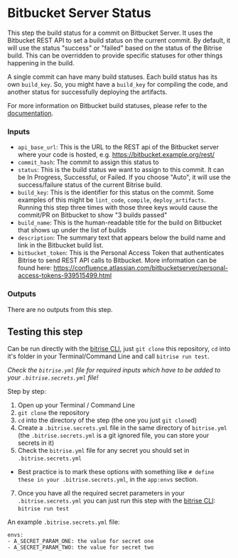 # Bitbucket Server Status

This step the build status for a commit on Bitbucket Server. It uses the Bitbucket REST API to set a build status on the current commit. By default, it will use the status "success" or "failed" based on the status of the Bitrise build. This can be overridden to provide specific statuses for other things happening in the build.

A single commit can have many build statuses. Each build status has its own `build_key`. So, you might have a `build_key` for compiling the code, and another status for successfully deploying the artifacts. 

For more information on Bitbucket build statuses, please refer to the [documentation](https://developer.atlassian.com/server/bitbucket/how-tos/updating-build-status-for-commits/).

### Inputs
* `api_base_url`: This is the URL to the REST api of the Bitbucket server where your code is hosted, e.g. https://bitbucket.example.org/rest/
* `commit_hash`: The commit to assign this status to
* `status`: This is the build status we want to assign to this commit. It can be In Progress, Successful, or Failed. If you choose "Auto", it will use the success/failure status of the current Bitrise build.
* `build_key`: This is the identifier for this status on the commit. Some examples of this might be `lint_code`, `compile`, `deploy_artifacts`. Running this step three times with those three keys would cause the commit/PR on Bitbucket to show "3 builds passed"
* `build_name`: This is the human-readable title for the build on Bitbucket that shows up under the list of builds
* `description`: The summary text that appears below the build name and link in the Bitbucket build list. 
* `bitbucket_token`: This is the Personal Access Token that authenticates Bitrise to send REST API calls to Bitbucket. More information can be found here: https://confluence.atlassian.com/bitbucketserver/personal-access-tokens-939515499.html

### Outputs
There are no outputs from this step.

## Testing this step

Can be run directly with the [bitrise CLI](https://github.com/bitrise-io/bitrise),
just `git clone` this repository, `cd` into it's folder in your Terminal/Command Line
and call `bitrise run test`.

*Check the `bitrise.yml` file for required inputs which have to be
added to your `.bitrise.secrets.yml` file!*

Step by step:

1. Open up your Terminal / Command Line
2. `git clone` the repository
3. `cd` into the directory of the step (the one you just `git clone`d)
4. Create a `.bitrise.secrets.yml` file in the same directory of `bitrise.yml`
   (the `.bitrise.secrets.yml` is a git ignored file, you can store your secrets in it)
5. Check the `bitrise.yml` file for any secret you should set in `.bitrise.secrets.yml`
  * Best practice is to mark these options with something like `# define these in your .bitrise.secrets.yml`, in the `app:envs` section.
7. Once you have all the required secret parameters in your `.bitrise.secrets.yml` you can just run this step with the [bitrise CLI](https://github.com/bitrise-io/bitrise): `bitrise run test`

An example `.bitrise.secrets.yml` file:

```
envs:
- A_SECRET_PARAM_ONE: the value for secret one
- A_SECRET_PARAM_TWO: the value for secret two
```